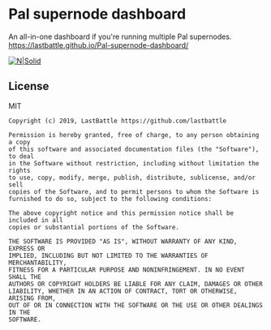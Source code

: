 # Pal supernode dashboard
An all-in-one dashboard if you're running multiple Pal supernodes.
https://lastbattle.github.io/Pal-supernode-dashboard/

[![N|Solid](https://i.imgur.com/M42Hnm6.png)]()


License
----

MIT
```
Copyright (c) 2019, LastBattle https://github.com/lastbattle

Permission is hereby granted, free of charge, to any person obtaining a copy
of this software and associated documentation files (the "Software"), to deal
in the Software without restriction, including without limitation the rights
to use, copy, modify, merge, publish, distribute, sublicense, and/or sell
copies of the Software, and to permit persons to whom the Software is
furnished to do so, subject to the following conditions:

The above copyright notice and this permission notice shall be included in all
copies or substantial portions of the Software.

THE SOFTWARE IS PROVIDED "AS IS", WITHOUT WARRANTY OF ANY KIND, EXPRESS OR
IMPLIED, INCLUDING BUT NOT LIMITED TO THE WARRANTIES OF MERCHANTABILITY,
FITNESS FOR A PARTICULAR PURPOSE AND NONINFRINGEMENT. IN NO EVENT SHALL THE
AUTHORS OR COPYRIGHT HOLDERS BE LIABLE FOR ANY CLAIM, DAMAGES OR OTHER
LIABILITY, WHETHER IN AN ACTION OF CONTRACT, TORT OR OTHERWISE, ARISING FROM,
OUT OF OR IN CONNECTION WITH THE SOFTWARE OR THE USE OR OTHER DEALINGS IN THE
SOFTWARE.

```

